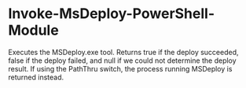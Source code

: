 Invoke-MsDeploy-PowerShell-Module
=================================

Executes the MSDeploy.exe tool. Returns true if the deploy succeeded, false if the deploy failed, and null if we could not determine the deploy result. If using the PathThru switch, the process running MSDeploy is returned instead.
